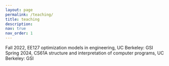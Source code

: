 ```yaml
---
layout: page
permalink: /teaching/
title: teaching
description:
nav: true
nav_order: 1
---
```


Fall 2022, EE127 optimization models in engineering, UC Berkeley: GSI <br>
Spring 2024, CS61A structure and interpretation of computer programs, UC Berkeley: GSI <br>